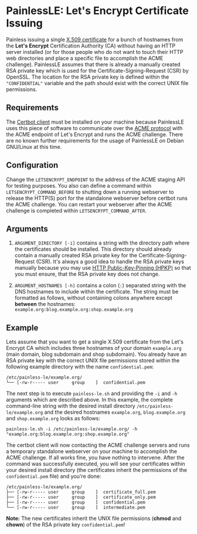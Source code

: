 # PainlessLE: Let's Encrypt Certificate Issuing
Painless issuing a single [X.509 certificate](https://tools.ietf.org/html/rfc5280) for a bunch of hostnames from the **Let's Encrypt** Certification Authority (CA) without having an HTTP server installed (or for those people who do not want to touch their HTTP web directories and place a specific file to accomplish the ACME challenge). PainlessLE assumes that there is already a manually created RSA private key which is used for the Certificate-Signing-Request (CSR) by OpenSSL. The location for the RSA private key is defined within the `"CONFIDENTIAL"` variable and the path should exist with the correct UNIX file permissions.

## Requirements
The [Certbot client](https://certbot.eff.org/) must be installed on your machine because PainlessLE uses this piece of software to communicate over the [ACME protocol](https://tools.ietf.org/html/draft-ietf-acme-acme-01) with the ACME endpoint of Let's Encrypt and runs the ACME challenge. There are no known further requirements for the usage of PainlessLE on Debian GNU/Linux at this time.

## Configuration
Change the `LETSENCRYPT_ENDPOINT` to the address of the ACME staging API for testing purposes. You also can define a command within `LETSENCRYPT_COMMAND_BEFORE` to shutting down a running webserver to release the HTTP(S) port for the standalone webserver before certbot runs the ACME challenge. You can restart your webserver after the ACME challenge is completed within `LETSENCRYPT_COMMAND_AFTER`.

## Arguments
1. `ARGUMENT_DIRECTORY [-i]` contains a string with the directory path where the certificates should be installed. This directory should already contain a manually created RSA private key for the Certificate-Signing-Request (CSR). It's always a good idea to handle the RSA private keys manually because you may use [HTTP Public-Key-Pinning (HPKP)](https://tools.ietf.org/html/rfc7469) so that you must ensure, that the RSA private key does not change.

2. `ARGUMENT_HOSTNAMES [-h]` contains a colon (`:`) separated string with the DNS hostnames to include within the certificate. The string must be formatted as follows, without containing colons anywhere except **between** the hostnames: `example.org:blog.example.org:shop.example.org`

## Example
Lets assume that you want to get a single X.509 certificate from the Let's Encrypt CA which includes three hostnames of your domain `example.org` (main domain, blog subdomain and shop subdomain). You already have an RSA private key with the correct UNIX file permissions stored within the following example directory with the name `confidential.pem`:

	/etc/painless-le/example.org/
	└── [-rw-r----- user     group    ]  confidential.pem

The next step is to execute `painless-le.sh` and providing the `-i` and `-h` arguments which are described above. In this example, the complete command-line string with the desired install directory `/etc/painless-le/example.org` and the desired hostnames `example.org`, `blog.example.org` and `shop.example.org` looks as follows:

	painless-le.sh -i /etc/painless-le/example.org/ -h "example.org:blog.example.org:shop.example.org"

The certbot client will now contacting the ACME challenge servers and runs a temporary standalone webserver on your machine to accomplish the ACME challenge. If all works fine, you have nothing to intervene. After the command was successfully executed, you will see your certificates within your desired install directory (the certificates inherit the permissions of the `confidential.pem` file) and you're done:

	/etc/painless-le/example.org/
	├── [-rw-r----- user     group    ]  certificate_full.pem
	├── [-rw-r----- user     group    ]  certificate_only.pem
	├── [-rw-r----- user     group    ]  confidential.pem
	└── [-rw-r----- user     group    ]  intermediate.pem

**Note:** The new certificates inherit the UNIX file permissions (**chmod** and **chown**) of the RSA private key `confidential.pem`!